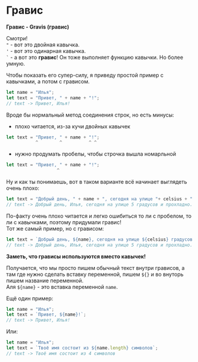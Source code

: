 # Гравис

**Гравис - Gravis (гравис)**  

Смотри!  
`"` - вот это двойная кавычка.  
`'` - вот это одинарная кавычка.  
`` ` `` - а вот это **гравис**! Он тоже выполняет функцию кавычки. Но более умную.  
  
Чтобы показать его супер-силу, я приведу простой пример с кавычками, а потом с грависом.
```js
let name = "Илья";
let text = "Привет, " + name + "!";
// text -> Привет, Илья!
```

Вроде бы нормальный метод соединения строк, но есть минусы:
- плохо читается, из-за кучи двойных кавычек
```js
let text = "Привет, " + name + "!";
           ^        ^          ^ ^
```
- нужно продумать пробелы, чтобы строчка вышла номарльной
```js
let text = "Привет, " + name + "!";
                   ^
```

Ну и как ты понимаешь, вот в таком варианте всё начинает выглядеть очень плохо:

```js
let text = "Добрый день, " + name + ", сегодня на улице "+ celsius + " градусов и " + feeling+ ". Желаем вам хорошего дня!";
// text -> Добрый день, Илья, сегодня на улице 5 градусов и прохладно. Желаем вам хорошего дня!
```
По-факту очень плохо читается и легко ошибиться то ли с пробелом, то ли с кавычками, поэтому придумали гравис!  
Тот же самый пример, но с грависом:
```js
let text = `Добрый день, ${name}, сегодня на улице ${celsius} градусов и ${feeling}. Желаем вам хорошего дня!`;
// text -> Добрый день, Илья, сегодня на улице 5 градусов и прохладно. Желаем вам хорошего дня!
```
**Заметь, что грависы используются вместо кавычек!**

Получается, что мы просто пишем обычный текст внутри грависов, а там где нужно сделать вставку переменной, пишем `${}` и во внуторь пишем название переменной.  
Аля `${name}` - это вставка переменной `name`.  
  
Ещё один пример:
```js
let name = "Илья";
let text = `Привет, ${name}!`;
// text -> Привет, Илья!
```
Или:
```js
let name = "Илья";
let text = `Твоё имя состоит из ${name.length} символов`;
// text -> Твоё имя состоит из 4 символов
```

